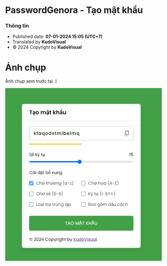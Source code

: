 # PasswordGenora - Tạo mật khẩu

### Thông tin
* Published date: **07-01-2024 15:05 (UTC+7)**
* Translated by **KudoVisual**
* © 2024 Copyright by **KudoVisual**

# Ảnh chụp
Ảnh chụp xem trước tại ⇩

![screenshot](assets/screenshot.png)
